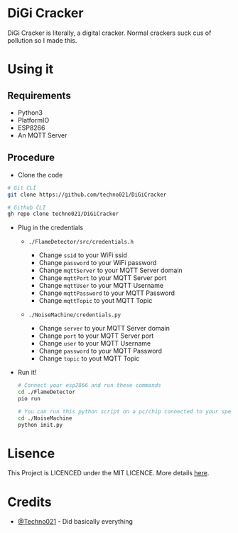# DiGi Cracker
DiGi Cracker is literally, a digital cracker. Normal crackers suck cus of pollution so I made this.

# Using it
## Requirements
- Python3
- PlatformIO
- ESP8266
- An MQTT Server

## Procedure
- Clone the code
```bash
# Git CLI
git clone https://github.com/techno021/DiGiCracker

# Github CLI
gh repo clone techno021/DiGiCracker
```

- Plug in the credentials
  - `./FlameDetector/src/credentials.h`
    - Change `ssid` to your WiFi ssid
    - Change `password` to your WiFi password
    - Change `mqttServer` to your MQTT Server domain
    - Change `mqttPort` to your MQTT Server port
    - Change `mqttUser` to your MQTT Username
    - Change `mqttPassword` to your MQTT Password
    - Change `mqttTopic` to yout MQTT Topic

  - `./NoiseMachine/credentials.py`
    - Change `server` to your MQTT Server domain
    - Change `port` to your MQTT Server port
    - Change `user` to your MQTT Username
    - Change `password` to your MQTT Password
    - Change `topic` to yout MQTT Topic

- Run it!
  ```bash
  # Connect your esp2866 and run these commands
  cd ./FlameDetector
  pio run

  # You can run this python script on a pc/chip connected to your speaker(s)
  cd ./NoiseMachine
  python init.py
  ```

# Lisence
This Project is LICENCED under the MIT LICENCE. More details [here](https://github.com/techno021/DiGiCracker/blob/main/LICENSE.md).

# Credits
- [@Techno021](https://github.com/techno021) - Did basically everything
